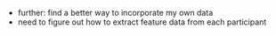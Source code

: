 * further: find a better way to incorporate my own data
* need to figure out how to extract feature data from each participant
